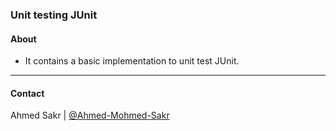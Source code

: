 ### Unit testing JUnit

#### About
- It contains a basic implementation to unit test JUnit.
----

#### Contact
Ahmed Sakr | [@Ahmed-Mohmed-Sakr](https://github.com/Ahmed-Mohmed-Sakr)
